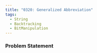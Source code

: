 ```yaml
---
title: "0320: Generalized Abbreviation"
tags:
  - String
  - Backtracking
  - BitManipulation
---
```

### Problem Statement

